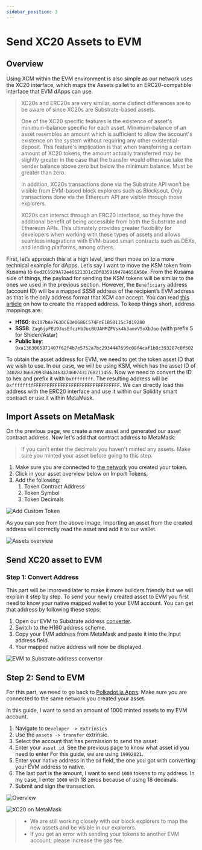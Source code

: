 ```yaml
---
sidebar_position: 3
---
```


# Send XC20 Assets to EVM

## Overview

Using XCM within the EVM environment is also simple as our network uses the XC20 interface, which maps the Assets pallet to an ERC20-compatible interface that EVM dApps can use.

> XC20s and ERC20s are very similar, some distinct differences are to be aware of since XC20s are Substrate-based assets.
>
> One of the XC20 specific features is the existence of asset's minimum-balance specific for each asset. Minimum-balance of an asset resembles an amount which is sufficient to allow the account's existence on the system without requiring any other existential-deposit. This feature's implication is that when transferring a certain amount of XC20 tokens, the amount actually transferred may be slightly greater in the case that the transfer would otherwise take the sender balance above zero but below the minimum balance. Must be greater than zero.
>
> In addition, XC20s transactions done via the Substrate API won’t be visible from EVM-based block explorers such as Blocksout. Only transactions done via the Ethereum API are visible through those explorers.
>
> XC20s can interact through an ERC20 interface, so they have the additional benefit of being accessible from both the Substrate and Ethereum APIs. This ultimately provides greater flexibility for developers when working with these types of assets and allows seamless integrations with EVM-based smart contracts such as DEXs, and lending platforms, among others.

First, let’s approach this at a high level, and then move on to a more technical example for dApps. Let’s say I want to move the KSM token from Kusama to `0xd2C6929A72e466213D1c2Df8359194784650A50e`. From the Kusama side of things, the payload for sending the KSM tokens will be similar to the ones we used in the previous section. However, the `Beneficiary` address (account ID) will be a mapped SS58 address of the recipient’s EVM address as that is the only address format that XCM can accept. You can read [this article](https://medium.com/astar-network/using-astar-network-account-between-substrate-and-evm-656643df22a0) on how to create the mapped address. To keep things short, address mappings are:

- **H160**: `0x107bAe763DC63e0686C574FdE1B58115c7d19280`
- **SS58**: `Zag6jpFEU93xsEfczHbJucBUJAHMZFVsk4b3amvV5oXbJoo` (with prefix 5 for Shiden/Astar)
- **Public key**: `0xa1363005871407f62f4b7e5752a7bc2934447699c08f4caf1b8c393287c0f502`

To obtain the asset address for EVM, we need to get the token asset ID that we wish to use. In our case, we will be using KSM, which has the asset ID of `340282366920938463463374607431768211455`. Now we need to convert the ID to hex and prefix it with `0xffffffff`. The resulting address will be `0xffffffffFFFFFFFFFFFFFFFFFFFFFFFFFFFFFFFF`. We can directly load this address with the ERC20 interface and use it within our Solidity smart contract or use it within MetaMask.

## Import Assets on MetaMask

On the previous page, we create a new asset and generated our asset contract address. Now let's add that contract address to MetaMask:

> If you can't enter the decimals you haven't minted any assets. Make sure you minted your asset before going to this step.

1. Make sure you are connected to [the network](https://app.gitbook.com/o/-LgGrgOEDyFYjYWIb1DT/s/-M8GVK5H7hOsGnYqg-7q-872737601/~/changes/aJQFFWQNMjlao1SSjj4a/integration/network-details) you created your token.
2. Click in your asset overview below on Import Tokens.
3. Add the following:
   1. Token Contract Address
   2. Token Symbol
   3. Token Decimals

![Add Custom Token](img/9.png)

As you can see from the above image, importing an asset from the created address will correctly read the asset and add it to our wallet.

![Assets overview](img/10.png)

## Send XC20 asset to EVM

### Step 1: Convert Address

This part will be improved later to make it more builders friendly but we will explain it step by step. To send your newly created asset to EVM you first need to know your native mapped wallet to your EVM account. You can get that address by following these steps:

1. Open our EVM to Substrate address [converter](https://hoonsubin.github.io/evm-substrate-address-converter/).
2. Switch to the H160 address scheme.
3. Copy your EVM address from MetaMask and paste it into the Input address field.
4. Your mapped native address will now be displayed.

![EVM to Substrate address convertor](img/11.png)

## Step 2: Send to EVM

For this part, we need to go back to [Polkadot.js Apps](https://polkadot.js.org/apps/). Make sure you are connected to the same network you created your asset.

In this guide, I want to send an amount of 1000 minted assets to my EVM account.

1. Navigate to `Developer -> Extrinsics`
2. Use the `assets -> transfer` extrinsic.
3. Select the account that has permission to send the asset.
4. Enter your `asset id`. See the previous page to know what asset id you need to enter For this guide, we are using `19992021`.
5. Enter your native address in the `Id` field, the one you got with converting your EVM address to native.
6. The last part is the amount, I want to send `1000` tokens to my address. In my case, I enter `1000` with 18 zeros because of using 18 decimals.
7. Submit and sign the transaction.

![Overview](img/12.png)

![XC20 on MetaMask](img/13.png)

> - We are still working closely with our block explorers to map the new assets and be visible in our explorers.
> - If you get an error with sending your tokens to another EVM account, please increase the gas fee.
